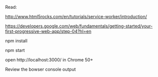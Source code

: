Read:

http://www.html5rocks.com/en/tutorials/service-worker/introduction/

https://developers.google.com/web/fundamentals/getting-started/your-first-progressive-web-app/step-04?hl=en


npm install

npm start

open http://localhost:3000/ in Chrome 50+

Review the bowser console output